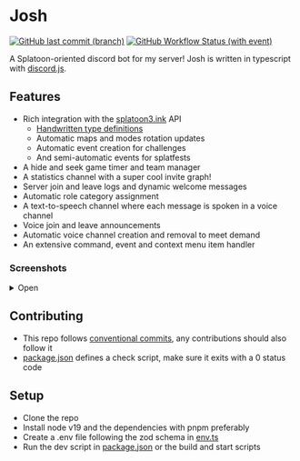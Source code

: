 # Josh

[![GitHub last commit (branch)](https://img.shields.io/github/last-commit/jackssrt/josh/main)](https://github.com/jackssrt/josh/commits/main) [![GitHub Workflow Status (with event)](https://img.shields.io/github/actions/workflow/status/jackssrt/josh/check.yml)](https://github.com/jackssrt/josh/actions)

A Splatoon-oriented discord bot for my server! Josh is written in typescript with [discord.js](https://github.com/discordjs/discord.js).

## Features

- Rich integration with the [splatoon3.ink](https://www.splatoon3.ink) API
  - [Handwritten type definitions](https://github.com/jackssrt/josh/blob/main/src/types/schedulesApi.ts)
  - Automatic maps and modes rotation updates
  - Automatic event creation for challenges
  - And semi-automatic events for splatfests
- A hide and seek game timer and team manager
- A statistics channel with a super cool invite graph!
- Server join and leave logs and dynamic welcome messages
- Automatic role category assignment
- A text-to-speech channel where each message is spoken in a voice channel
- Voice join and leave announcements
- Automatic voice channel creation and removal to meet demand
- An extensive command, event and context menu item handler

### Screenshots

<details>
<summary>Open</summary>
<ul>
<li><img alt="Maps and modes rotation" src="https://raw.githubusercontent.com/jackssrt/josh/main/docs/images/mapsAndModes.png" /></li>
<li><img alt="Salmon run rotation" src="https://raw.githubusercontent.com/jackssrt/josh/main/docs/images/salmonRun.png" /></li>
<li><img alt="Maps and modes rotation in channel topic" src="https://raw.githubusercontent.com/jackssrt/josh/main/docs/images/channelTopic.png"></li>
<li><img alt="Splatfest Event" src="https://raw.githubusercontent.com/jackssrt/josh/main/docs/images/splatfestEvent.png"></li>
<li><img alt="Challenge Event" src="https://raw.githubusercontent.com/jackssrt/josh/main/docs/images/challengeEvent.png"></li>
<li><img alt="Hide and seek" src="https://raw.githubusercontent.com/jackssrt/josh/main/docs/images/hideAndSeek.png"></li>
</ul>
</details>

## Contributing

- This repo follows [conventional commits](https://www.conventionalcommits.org/en/v1.0.0/), any contributions should also follow it
- [package.json](https://github.com/jackssrt/josh/blob/main/package.json) defines a check script, make sure it exits with a 0 status code

## Setup

- Clone the repo
- Install node v19 and the dependencies with pnpm preferably
- Create a .env file following the zod schema in [env.ts](https://github.com/jackssrt/josh/blob/main/src/env.ts)
- Run the dev script in [package.json](https://github.com/jackssrt/josh/blob/main/package.json) or the build and start scripts
